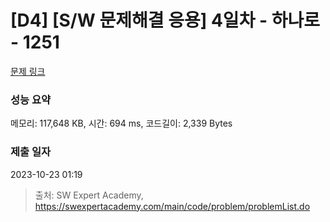# [D4] [S/W 문제해결 응용] 4일차 - 하나로 - 1251 

[문제 링크](https://swexpertacademy.com/main/code/problem/problemDetail.do?contestProbId=AV15StKqAQkCFAYD) 

### 성능 요약

메모리: 117,648 KB, 시간: 694 ms, 코드길이: 2,339 Bytes

### 제출 일자

2023-10-23 01:19



> 출처: SW Expert Academy, https://swexpertacademy.com/main/code/problem/problemList.do